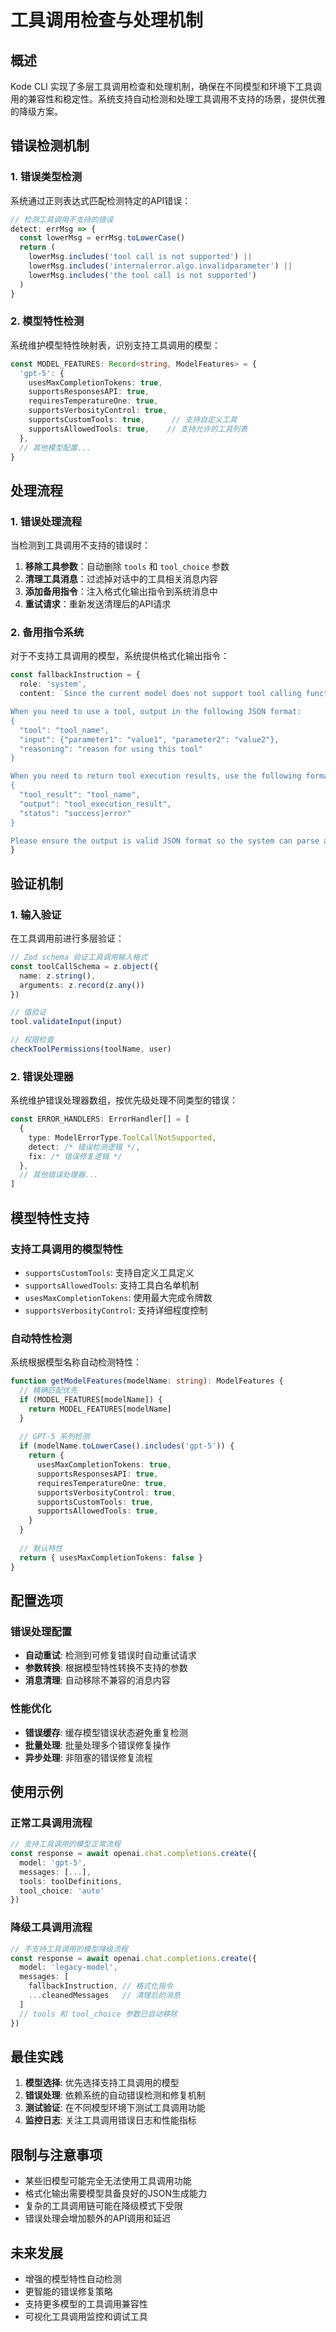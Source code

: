 # 工具调用检查与处理机制

## 概述

Kode CLI 实现了多层工具调用检查和处理机制，确保在不同模型和环境下工具调用的兼容性和稳定性。系统支持自动检测和处理工具调用不支持的场景，提供优雅的降级方案。

## 错误检测机制

### 1. 错误类型检测
系统通过正则表达式匹配检测特定的API错误：

```typescript
// 检测工具调用不支持的错误
detect: errMsg => {
  const lowerMsg = errMsg.toLowerCase()
  return (
    lowerMsg.includes('tool call is not supported') ||
    lowerMsg.includes('internalerror.algo.invalidparameter') ||
    lowerMsg.includes('the tool call is not supported')
  )
}
```

### 2. 模型特性检测
系统维护模型特性映射表，识别支持工具调用的模型：

```typescript
const MODEL_FEATURES: Record<string, ModelFeatures> = {
  'gpt-5': {
    usesMaxCompletionTokens: true,
    supportsResponsesAPI: true,
    requiresTemperatureOne: true,
    supportsVerbosityControl: true,
    supportsCustomTools: true,      // 支持自定义工具
    supportsAllowedTools: true,    // 支持允许的工具列表
  },
  // 其他模型配置...
}
```

## 处理流程

### 1. 错误处理流程
当检测到工具调用不支持的错误时：

1. **移除工具参数**：自动删除 `tools` 和 `tool_choice` 参数
2. **清理工具消息**：过滤掉对话中的工具相关消息内容
3. **添加备用指令**：注入格式化输出指令到系统消息中
4. **重试请求**：重新发送清理后的API请求

### 2. 备用指令系统
对于不支持工具调用的模型，系统提供格式化输出指令：

```typescript
const fallbackInstruction = {
  role: 'system',
  content: `Since the current model does not support tool calling functionality, please provide tool usage information in the following format:

When you need to use a tool, output in the following JSON format:
{
  "tool": "tool_name",
  "input": {"parameter1": "value1", "parameter2": "value2"},
  "reasoning": "reason for using this tool"
}

When you need to return tool execution results, use the following format:
{
  "tool_result": "tool_name",
  "output": "tool_execution_result",
  "status": "success|error"
}

Please ensure the output is valid JSON format so the system can parse and execute the corresponding tool operations.`
}
```

## 验证机制

### 1. 输入验证
在工具调用前进行多层验证：

```typescript
// Zod schema 验证工具调用输入格式
const toolCallSchema = z.object({
  name: z.string(),
  arguments: z.record(z.any())
})

// 值验证
tool.validateInput(input)

// 权限检查
checkToolPermissions(toolName, user)
```

### 2. 错误处理器
系统维护错误处理器数组，按优先级处理不同类型的错误：

```typescript
const ERROR_HANDLERS: ErrorHandler[] = [
  {
    type: ModelErrorType.ToolCallNotSupported,
    detect: /* 错误检测逻辑 */,
    fix: /* 错误修复逻辑 */
  },
  // 其他错误处理器...
]
```

## 模型特性支持

### 支持工具调用的模型特性
- `supportsCustomTools`: 支持自定义工具定义
- `supportsAllowedTools`: 支持工具白名单机制
- `usesMaxCompletionTokens`: 使用最大完成令牌数
- `supportsVerbosityControl`: 支持详细程度控制

### 自动特性检测
系统根据模型名称自动检测特性：

```typescript
function getModelFeatures(modelName: string): ModelFeatures {
  // 精确匹配优先
  if (MODEL_FEATURES[modelName]) {
    return MODEL_FEATURES[modelName]
  }
  
  // GPT-5 系列检测
  if (modelName.toLowerCase().includes('gpt-5')) {
    return {
      usesMaxCompletionTokens: true,
      supportsResponsesAPI: true,
      requiresTemperatureOne: true,
      supportsVerbosityControl: true,
      supportsCustomTools: true,
      supportsAllowedTools: true,
    }
  }
  
  // 默认特性
  return { usesMaxCompletionTokens: false }
}
```

## 配置选项

### 错误处理配置
- **自动重试**: 检测到可修复错误时自动重试请求
- **参数转换**: 根据模型特性转换不支持的参数
- **消息清理**: 自动移除不兼容的消息内容

### 性能优化
- **错误缓存**: 缓存模型错误状态避免重复检测
- **批量处理**: 批量处理多个错误修复操作
- **异步处理**: 非阻塞的错误修复流程

## 使用示例

### 正常工具调用流程
```typescript
// 支持工具调用的模型正常流程
const response = await openai.chat.completions.create({
  model: 'gpt-5',
  messages: [...],
  tools: toolDefinitions,
  tool_choice: 'auto'
})
```

### 降级工具调用流程
```typescript
// 不支持工具调用的模型降级流程
const response = await openai.chat.completions.create({
  model: 'legacy-model',
  messages: [
    fallbackInstruction, // 格式化指令
    ...cleanedMessages   // 清理后的消息
  ]
  // tools 和 tool_choice 参数已自动移除
})
```

## 最佳实践

1. **模型选择**: 优先选择支持工具调用的模型
2. **错误处理**: 依赖系统的自动错误检测和修复机制
3. **测试验证**: 在不同模型环境下测试工具调用功能
4. **监控日志**: 关注工具调用错误日志和性能指标

## 限制与注意事项

- 某些旧模型可能完全无法使用工具调用功能
- 格式化输出需要模型具备良好的JSON生成能力
- 复杂的工具调用链可能在降级模式下受限
- 错误处理会增加额外的API调用和延迟

## 未来发展

- 增强的模型特性自动检测
- 更智能的错误修复策略
- 支持更多模型的工具调用兼容性
- 可视化工具调用监控和调试工具